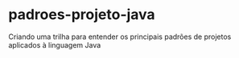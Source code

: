 # padroes-projeto-java
Criando uma trilha para entender os principais padrões de projetos aplicados à linguagem Java
